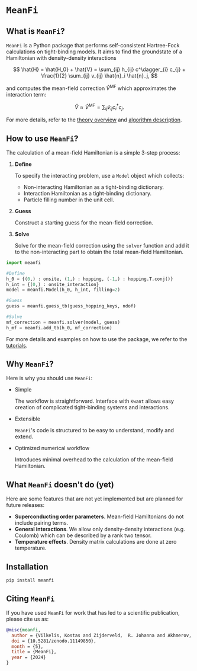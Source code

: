 # `MeanFi`

## What is `MeanFi`?

`MeanFi` is a Python package that performs self-consistent Hartree-Fock calculations on tight-binding models.
It aims to find the groundstate of a Hamiltonian with density-density interactions

$$
\hat{H} = \hat{H_0} + \hat{V} = \sum_{ij} h_{ij} c^\dagger_{i} c_{j} + \frac{1}{2} \sum_{ij} v_{ij} \hat{n}_i \hat{n}_j,
$$

and computes the mean-field correction $\hat{V}^{\text{MF}}$ which approximates the interaction term:

$$
\hat{V} \approx \hat{V}^{\text{MF}} =\sum_{ij} \tilde{v}_{ij} c_{i}^{\dagger} c_{j}.
$$

For more details, refer to the [theory overview](https://meanfi.readthedocs.io/en/latest/documentation/mf_notes.html) and [algorithm description](https://meanfi.readthedocs.io/en/latest/documentation/algorithm.html).

## How to use `MeanFi`?

The calculation of a mean-field Hamiltonian is a simple 3-step process:

1. **Define**

    To specify the interacting problem, use a `Model` object which collects:
    - Non-interacting Hamiltonian as a tight-binding dictionary.
    - Interaction Hamiltonian as a tight-binding dictionary.
    - Particle filling number in the unit cell.
2. **Guess**

    Construct a starting guess for the mean-field correction.

3. **Solve**

    Solve for the mean-field correction using the `solver` function and add it to the non-interacting part to obtain the total mean-field Hamiltonian.

```python
import meanfi

#Define
h_0 = {(0,) : onsite, (1,) : hopping, (-1,) : hopping.T.conj()}
h_int = {(0,) : onsite_interaction}
model = meanfi.Model(h_0, h_int, filling=2)

#Guess
guess = meanfi.guess_tb(guess_hopping_keys, ndof)

#Solve
mf_correction = meanfi.solver(model, guess)
h_mf = meanfi.add_tb(h_0, mf_correction)
```

For more details and examples on how to use the package, we refer to the [tutorials](https://meanfi.readthedocs.io/en/latest/tutorial/hubbard_1d.html).

## Why `MeanFi`?

Here is why you should use `MeanFi`:

* Simple

    The workflow is straightforward.
    Interface with `Kwant` allows easy creation of complicated tight-binding systems and interactions.

* Extensible

    `MeanFi`'s code is structured to be easy to understand, modify and extend.

* Optimized numerical workflow

    Introduces minimal overhead to the calculation of the mean-field Hamiltonian.


## What `MeanFi` doesn't do (yet)

Here are some features that are not yet implemented but are planned for future releases:

- **Superconducting order parameters**. Mean-field Hamiltonians do not include pairing terms.
- **General interactions**. We allow only density-density interactions (e.g. Coulomb) which can be described by a rank two tensor.
- **Temperature effects**. Density matrix calculations are done at zero temperature.

## Installation

```
pip install meanfi
```

## Citing `MeanFi`

If you have used `MeanFi` for work that has led to a scientific publication, please cite us as:

```bibtex
@misc{meanfi,
  author = {Vilkelis, Kostas and Zijderveld,  R. Johanna and Akhmerov, Anton R. and Manesco, Antonio L.R.},
  doi = {10.5281/zenodo.11149850},
  month = {5},
  title = {MeanFi},
  year = {2024}
}
```
